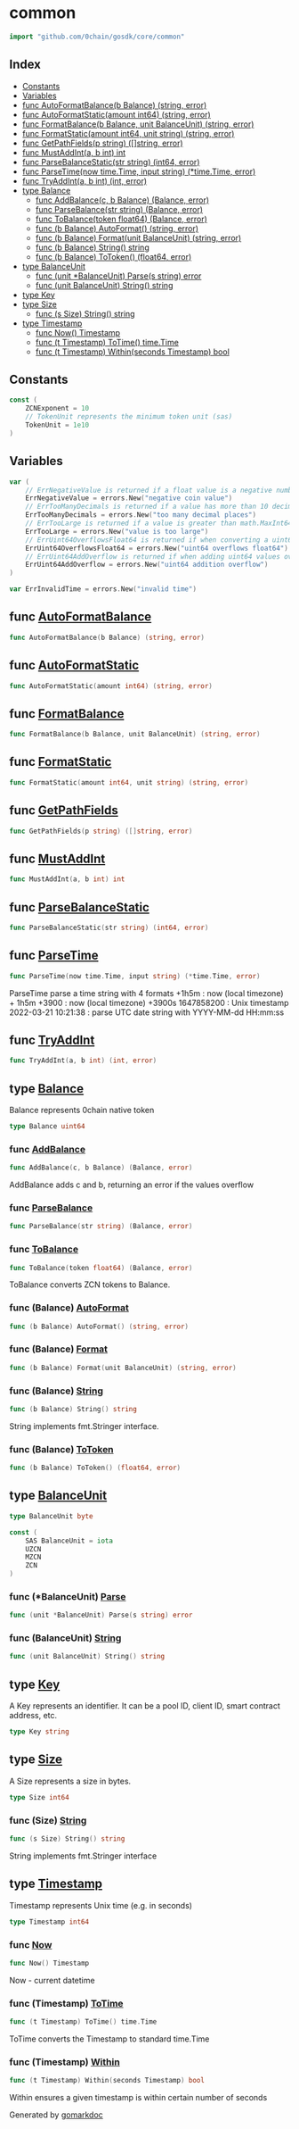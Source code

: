 <!-- Code generated by gomarkdoc. DO NOT EDIT -->

# common

```go
import "github.com/0chain/gosdk/core/common"
```

## Index

- [Constants](<#constants>)
- [Variables](<#variables>)
- [func AutoFormatBalance\(b Balance\) \(string, error\)](<#AutoFormatBalance>)
- [func AutoFormatStatic\(amount int64\) \(string, error\)](<#AutoFormatStatic>)
- [func FormatBalance\(b Balance, unit BalanceUnit\) \(string, error\)](<#FormatBalance>)
- [func FormatStatic\(amount int64, unit string\) \(string, error\)](<#FormatStatic>)
- [func GetPathFields\(p string\) \(\[\]string, error\)](<#GetPathFields>)
- [func MustAddInt\(a, b int\) int](<#MustAddInt>)
- [func ParseBalanceStatic\(str string\) \(int64, error\)](<#ParseBalanceStatic>)
- [func ParseTime\(now time.Time, input string\) \(\*time.Time, error\)](<#ParseTime>)
- [func TryAddInt\(a, b int\) \(int, error\)](<#TryAddInt>)
- [type Balance](<#Balance>)
  - [func AddBalance\(c, b Balance\) \(Balance, error\)](<#AddBalance>)
  - [func ParseBalance\(str string\) \(Balance, error\)](<#ParseBalance>)
  - [func ToBalance\(token float64\) \(Balance, error\)](<#ToBalance>)
  - [func \(b Balance\) AutoFormat\(\) \(string, error\)](<#Balance.AutoFormat>)
  - [func \(b Balance\) Format\(unit BalanceUnit\) \(string, error\)](<#Balance.Format>)
  - [func \(b Balance\) String\(\) string](<#Balance.String>)
  - [func \(b Balance\) ToToken\(\) \(float64, error\)](<#Balance.ToToken>)
- [type BalanceUnit](<#BalanceUnit>)
  - [func \(unit \*BalanceUnit\) Parse\(s string\) error](<#BalanceUnit.Parse>)
  - [func \(unit BalanceUnit\) String\(\) string](<#BalanceUnit.String>)
- [type Key](<#Key>)
- [type Size](<#Size>)
  - [func \(s Size\) String\(\) string](<#Size.String>)
- [type Timestamp](<#Timestamp>)
  - [func Now\(\) Timestamp](<#Now>)
  - [func \(t Timestamp\) ToTime\(\) time.Time](<#Timestamp.ToTime>)
  - [func \(t Timestamp\) Within\(seconds Timestamp\) bool](<#Timestamp.Within>)


## Constants

<a name="ZCNExponent"></a>

```go
const (
    ZCNExponent = 10
    // TokenUnit represents the minimum token unit (sas)
    TokenUnit = 1e10
)
```

## Variables

<a name="ErrNegativeValue"></a>

```go
var (
    // ErrNegativeValue is returned if a float value is a negative number
    ErrNegativeValue = errors.New("negative coin value")
    // ErrTooManyDecimals is returned if a value has more than 10 decimal places
    ErrTooManyDecimals = errors.New("too many decimal places")
    // ErrTooLarge is returned if a value is greater than math.MaxInt64
    ErrTooLarge = errors.New("value is too large")
    // ErrUint64OverflowsFloat64 is returned if when converting a uint64 to a float64 overflow float64
    ErrUint64OverflowsFloat64 = errors.New("uint64 overflows float64")
    // ErrUint64AddOverflow is returned if when adding uint64 values overflow uint64
    ErrUint64AddOverflow = errors.New("uint64 addition overflow")
)
```

<a name="ErrInvalidTime"></a>

```go
var ErrInvalidTime = errors.New("invalid time")
```

<a name="AutoFormatBalance"></a>
## func [AutoFormatBalance](<https://github.com/0chain/gosdk/blob/staging/core/common/misc.go#L157>)

```go
func AutoFormatBalance(b Balance) (string, error)
```



<a name="AutoFormatStatic"></a>
## func [AutoFormatStatic](<https://github.com/0chain/gosdk/blob/staging/core/common/misc.go#L249>)

```go
func AutoFormatStatic(amount int64) (string, error)
```



<a name="FormatBalance"></a>
## func [FormatBalance](<https://github.com/0chain/gosdk/blob/staging/core/common/misc.go#L153>)

```go
func FormatBalance(b Balance, unit BalanceUnit) (string, error)
```



<a name="FormatStatic"></a>
## func [FormatStatic](<https://github.com/0chain/gosdk/blob/staging/core/common/misc.go#L237>)

```go
func FormatStatic(amount int64, unit string) (string, error)
```



<a name="GetPathFields"></a>
## func [GetPathFields](<https://github.com/0chain/gosdk/blob/staging/core/common/utils.go#L9>)

```go
func GetPathFields(p string) ([]string, error)
```



<a name="MustAddInt"></a>
## func [MustAddInt](<https://github.com/0chain/gosdk/blob/staging/core/common/math.go#L26>)

```go
func MustAddInt(a, b int) int
```



<a name="ParseBalanceStatic"></a>
## func [ParseBalanceStatic](<https://github.com/0chain/gosdk/blob/staging/core/common/misc.go#L232>)

```go
func ParseBalanceStatic(str string) (int64, error)
```



<a name="ParseTime"></a>
## func [ParseTime](<https://github.com/0chain/gosdk/blob/staging/core/common/time.go#L36>)

```go
func ParseTime(now time.Time, input string) (*time.Time, error)
```

ParseTime parse a time string with 4 formats \+1h5m : now \(local timezone\) \+ 1h5m \+3900 : now \(local timezone\) \+3900s 1647858200 : Unix timestamp 2022\-03\-21 10:21:38 : parse UTC date string with YYYY\-MM\-dd HH:mm:ss

<a name="TryAddInt"></a>
## func [TryAddInt](<https://github.com/0chain/gosdk/blob/staging/core/common/math.go#L8>)

```go
func TryAddInt(a, b int) (int, error)
```



<a name="Balance"></a>
## type [Balance](<https://github.com/0chain/gosdk/blob/staging/core/common/misc.go#L63>)

Balance represents 0chain native token

```go
type Balance uint64
```

<a name="AddBalance"></a>
### func [AddBalance](<https://github.com/0chain/gosdk/blob/staging/core/common/misc.go#L145>)

```go
func AddBalance(c, b Balance) (Balance, error)
```

AddBalance adds c and b, returning an error if the values overflow

<a name="ParseBalance"></a>
### func [ParseBalance](<https://github.com/0chain/gosdk/blob/staging/core/common/misc.go#L161>)

```go
func ParseBalance(str string) (Balance, error)
```



<a name="ToBalance"></a>
### func [ToBalance](<https://github.com/0chain/gosdk/blob/staging/core/common/misc.go#L115>)

```go
func ToBalance(token float64) (Balance, error)
```

ToBalance converts ZCN tokens to Balance.

<a name="Balance.AutoFormat"></a>
### func \(Balance\) [AutoFormat](<https://github.com/0chain/gosdk/blob/staging/core/common/misc.go#L102>)

```go
func (b Balance) AutoFormat() (string, error)
```



<a name="Balance.Format"></a>
### func \(Balance\) [Format](<https://github.com/0chain/gosdk/blob/staging/core/common/misc.go#L82>)

```go
func (b Balance) Format(unit BalanceUnit) (string, error)
```



<a name="Balance.String"></a>
### func \(Balance\) [String](<https://github.com/0chain/gosdk/blob/staging/core/common/misc.go#L75>)

```go
func (b Balance) String() string
```

String implements fmt.Stringer interface.

<a name="Balance.ToToken"></a>
### func \(Balance\) [ToToken](<https://github.com/0chain/gosdk/blob/staging/core/common/misc.go#L65>)

```go
func (b Balance) ToToken() (float64, error)
```



<a name="BalanceUnit"></a>
## type [BalanceUnit](<https://github.com/0chain/gosdk/blob/staging/core/common/misc.go#L200>)



```go
type BalanceUnit byte
```

<a name="SAS"></a>

```go
const (
    SAS BalanceUnit = iota
    UZCN
    MZCN
    ZCN
)
```

<a name="BalanceUnit.Parse"></a>
### func \(\*BalanceUnit\) [Parse](<https://github.com/0chain/gosdk/blob/staging/core/common/misc.go#L216>)

```go
func (unit *BalanceUnit) Parse(s string) error
```



<a name="BalanceUnit.String"></a>
### func \(BalanceUnit\) [String](<https://github.com/0chain/gosdk/blob/staging/core/common/misc.go#L202>)

```go
func (unit BalanceUnit) String() string
```



<a name="Key"></a>
## type [Key](<https://github.com/0chain/gosdk/blob/staging/core/common/misc.go#L34>)

A Key represents an identifier. It can be a pool ID, client ID, smart contract address, etc.

```go
type Key string
```

<a name="Size"></a>
## type [Size](<https://github.com/0chain/gosdk/blob/staging/core/common/misc.go#L37>)

A Size represents a size in bytes.

```go
type Size int64
```

<a name="Size.String"></a>
### func \(Size\) [String](<https://github.com/0chain/gosdk/blob/staging/core/common/misc.go#L53>)

```go
func (s Size) String() string
```

String implements fmt.Stringer interface

<a name="Timestamp"></a>
## type [Timestamp](<https://github.com/0chain/gosdk/blob/staging/core/common/time.go#L11>)

Timestamp represents Unix time \(e.g. in seconds\)

```go
type Timestamp int64
```

<a name="Now"></a>
### func [Now](<https://github.com/0chain/gosdk/blob/staging/core/common/time.go#L14>)

```go
func Now() Timestamp
```

Now \- current datetime

<a name="Timestamp.ToTime"></a>
### func \(Timestamp\) [ToTime](<https://github.com/0chain/gosdk/blob/staging/core/common/time.go#L25>)

```go
func (t Timestamp) ToTime() time.Time
```

ToTime converts the Timestamp to standard time.Time

<a name="Timestamp.Within"></a>
### func \(Timestamp\) [Within](<https://github.com/0chain/gosdk/blob/staging/core/common/time.go#L19>)

```go
func (t Timestamp) Within(seconds Timestamp) bool
```

Within ensures a given timestamp is within certain number of seconds

Generated by [gomarkdoc](<https://github.com/princjef/gomarkdoc>)
